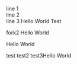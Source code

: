line 1  
line 2  
line 3
Hello World
Test

fork2
Hello World

Hello World

test
test2 
test3Hello World
